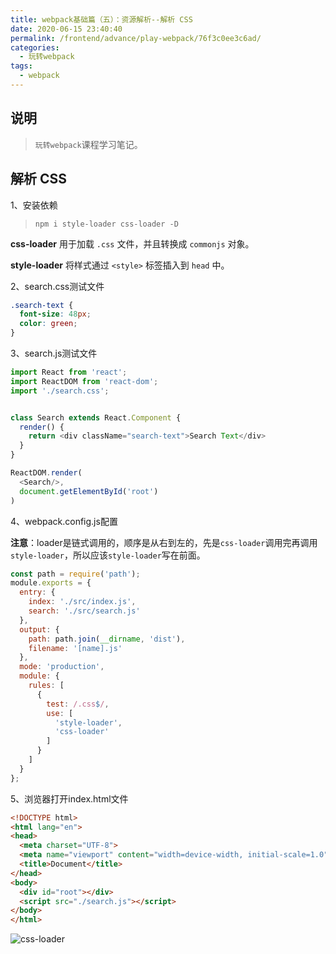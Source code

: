 ```yaml
---
title: webpack基础篇（五）：资源解析--解析 CSS
date: 2020-06-15 23:40:40
permalink: /frontend/advance/play-webpack/76f3c0ee3c6ad/
categories:
  - 玩转webpack
tags:
  - webpack
---
```


## 说明

> `玩转webpack`课程学习笔记。

## 解析 CSS

1、安装依赖

> `npm i style-loader css-loader -D`

**css-loader** 用于加载 `.css` 文件，并且转换成 `commonjs` 对象。

**style-loader** 将样式通过 `<style>` 标签插入到 `head` 中。

2、search.css测试文件

```css
.search-text {
  font-size: 48px;
  color: green;
}
```

3、search.js测试文件

```js
import React from 'react';
import ReactDOM from 'react-dom';
import './search.css';


class Search extends React.Component {
  render() {
    return <div className="search-text">Search Text</div>
  }
}

ReactDOM.render(
  <Search/>,
  document.getElementById('root')
)
```

4、webpack.config.js配置

**注意**：loader是链式调用的，顺序是从右到左的，先是`css-loader`调用完再调用`style-loader`，所以应该`style-loader`写在前面。

```js
const path = require('path');
module.exports = {
  entry: {
    index: './src/index.js',
    search: './src/search.js'
  },
  output: {
    path: path.join(__dirname, 'dist'),
    filename: '[name].js'
  },
  mode: 'production',
  module: {
    rules: [
      {
        test: /.css$/,
        use: [
          'style-loader',
          'css-loader'
        ]
      }
    ]
  }
};
```

5、浏览器打开index.html文件

```html
<!DOCTYPE html>
<html lang="en">
<head>
  <meta charset="UTF-8">
  <meta name="viewport" content="width=device-width, initial-scale=1.0">
  <title>Document</title>
</head>
<body>
  <div id="root"></div>
  <script src="./search.js"></script>
</body>
</html>
```

![css-loader](https://img-blog.csdnimg.cn/20200615233927476.PNG?x-oss-process=image/watermark,type_ZmFuZ3poZW5naGVpdGk,shadow_10,text_aHR0cHM6Ly9ibG9nLmNzZG4ubmV0L2thaW1vMzEz,size_16,color_FFFFFF,t_70#pic_center)
